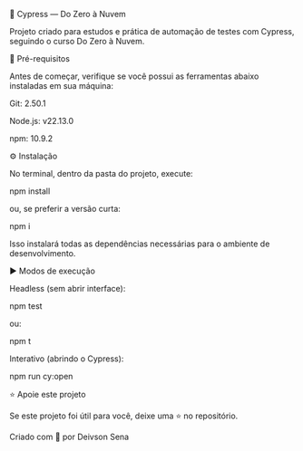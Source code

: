 🚀 Cypress — Do Zero à Nuvem

Projeto criado para estudos e prática de automação de testes com Cypress, seguindo o curso Do Zero à Nuvem.

📌 Pré-requisitos

Antes de começar, verifique se você possui as ferramentas abaixo instaladas em sua máquina:

Git: 2.50.1

Node.js: v22.13.0

npm: 10.9.2

⚙️ Instalação

No terminal, dentro da pasta do projeto, execute:

npm install


ou, se preferir a versão curta:

npm i


Isso instalará todas as dependências necessárias para o ambiente de desenvolvimento.



▶️ Modos de execução

Headless (sem abrir interface):

npm test


ou:

npm t


Interativo (abrindo o Cypress):

npm run cy:open

⭐ Apoie este projeto

Se este projeto foi útil para você, deixe uma ⭐ no repositório.

Criado com 💚 por Deivson Sena
